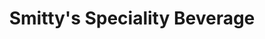 ---
title: "Smitty's Speciality Beverage"
url: /grand-rapids/smittys-speciality-beverage/
shop: alcohol
---